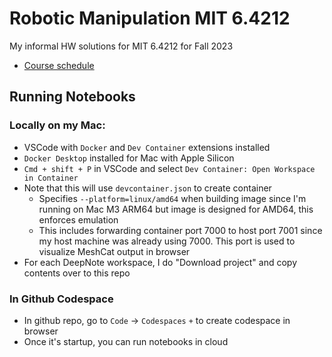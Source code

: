 # Robotic Manipulation MIT 6.4212

My informal HW solutions for MIT 6.4212 for Fall 2023
* [Course schedule](https://manipulation.csail.mit.edu/Fall2023/schedule.html)


## Running Notebooks

### Locally on my Mac:

- VSCode with `Docker` and `Dev Container` extensions installed
- `Docker Desktop` installed for Mac with Apple Silicon
- `Cmd + shift + P` in VSCode and select `Dev Container: Open Workspace in Container`
- Note that this will use `devcontainer.json` to create container
    - Specifies `--platform=linux/amd64` when building image since I'm running on Mac M3 ARM64 but image is designed for AMD64, this enforces emulation
    - This includes forwarding container port 7000 to host port 7001 since my host machine was already using 7000. This port is used to visualize MeshCat output in browser
- For each DeepNote workspace, I do "Download project" and copy contents over to this repo

### In Github Codespace

- In github repo, go to `Code` -> `Codespaces` `+` to create codespace in browser
- Once it's startup, you can run notebooks in cloud